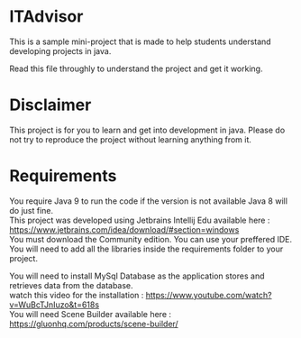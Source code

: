 # ITAdvisor

This is a sample mini-project that is made to help students understand developing projects in java.

Read this file throughly to understand the project and get it working.
# Disclaimer 
This project is for you to learn and get into development in java. Please do not try to reproduce the project without learning anything from it.

# Requirements
You require Java 9 to run the code if the version is not available Java 8 will do just fine.  
This project was developed using Jetbrains Intellij Edu available here : https://www.jetbrains.com/idea/download/#section=windows  
You must download the Community edition.
You can use your preffered IDE. You will need to add all the libraries inside the requirements folder to your project.  
  
You will need to install MySql Database as the application stores and retrieves data from the database.  
watch this video for the installation : https://www.youtube.com/watch?v=WuBcTJnIuzo&t=618s  
You will need Scene Builder available here : https://gluonhq.com/products/scene-builder/  

